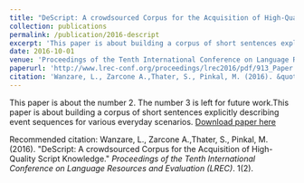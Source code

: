 ```yaml
---
title: "DeScript: A crowdsourced Corpus for the Acquisition of High-Quality Script Knowledge."
collection: publications
permalink: /publication/2016-descript
excerpt: 'This paper is about building a corpus of short sentences explicitly describing event sequences for various everyday scenarios.'
date: 2016-10-01
venue: 'Proceedings of the Tenth International Conference on Language Resources and Evaluation (LREC)'
paperurl: 'http://www.lrec-conf.org/proceedings/lrec2016/pdf/913_Paper.pdf'
citation: 'Wanzare, L., Zarcone A.,Thater, S., Pinkal, M. (2016). &quot;DeScript: A crowdsourced Corpus for the Acquisition of High-Quality Script Knowledge.&quot; <i>Proceedings of the Tenth International Conference on Language Resources and Evaluation (LREC)</i>. 1(2).'
---
```

This paper is about the number 2. The number 3 is left for future work.This paper is about building a corpus of short sentences explicitly describing event sequences for various everyday scenarios.
[Download paper here](http://www.lrec-conf.org/proceedings/lrec2016/pdf/913_Paper.pdf)

Recommended citation: Wanzare, L., Zarcone A.,Thater, S., Pinkal, M. (2016). "DeScript: A crowdsourced Corpus for the Acquisition of High-Quality Script Knowledge." <i>Proceedings of the Tenth International Conference on Language Resources and Evaluation (LREC)</i>. 1(2).
